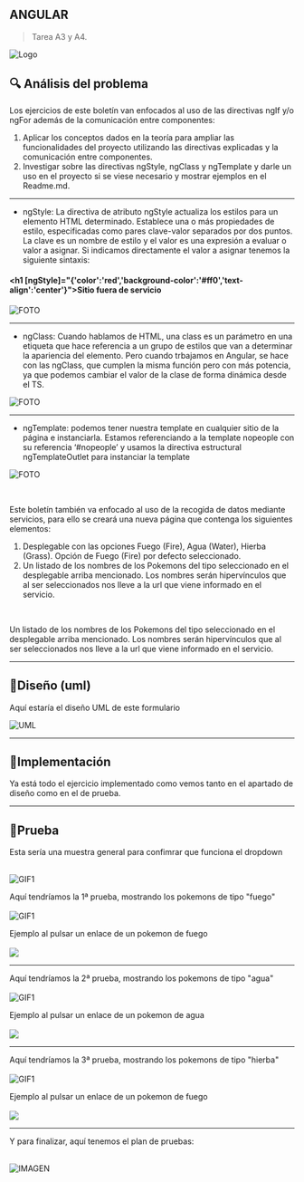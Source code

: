## ANGULAR

> Tarea A3 y A4.
> 
![Logo][1]

[1]: foto/International_Pokémon_logo.svg.png "Creative Commons licensed" 





## 🔍 Análisis del problema
Los ejercicios de este boletín van enfocados al uso de las directivas ngIf y/o ngFor además de la comunicación entre componentes:
1. Aplicar los conceptos dados en la teoría para ampliar las funcionalidades del proyecto utilizando las directivas explicadas y la comunicación entre componentes.
2. Investigar sobre las directivas ngStyle, ngClass y ngTemplate y darle un uso en el proyecto si se viese necesario y mostrar ejemplos en el Readme.md. 

---

- ngStyle: La directiva de atributo ngStyle actualiza los estilos para un elemento HTML determinado. Establece una o más propiedades de estilo, especificadas como pares clave-valor separados por dos puntos. La clave es un nombre de estilo y el valor es una expresión a evaluar o valor a asignar. Si indicamos directamente el valor a asignar tenemos la siguiente sintaxis:

#### <h1 [ngStyle]="{'color':'red','background-color':'#ff0','text-align':'center'}">Sitio fuera de servicio</h1>

![FOTO](foto/ngStyle.png)

---

- ngClass: Cuando hablamos de HTML, una class es un parámetro en una etiqueta que hace referencia a un grupo de estilos que van a determinar la apariencia del elemento. Pero cuando trbajamos en Angular, se hace con las ngClass, que cumplen la misma función pero con más potencia, ya que podemos cambiar el valor de la clase de forma dinámica desde el TS.

![FOTO](foto/ngClass.png)

---

- ngTemplate: podemos tener nuestra template en cualquier sitio de la página e instanciarla. Estamos referenciando a la template nopeople con su referencia ‘#nopeople’ y usamos la directiva estructural ngTemplateOutlet para instanciar la template

![FOTO](foto/ngTemplate.png)

<br>

Este boletín también va enfocado al uso de la recogida de datos mediante servicios, para ello se creará una nueva página que contenga los siguientes elementos:
1. Desplegable con las opciones Fuego (Fire), Agua (Water), Hierba (Grass). Opción de Fuego (Fire) por defecto seleccionado.
2. Un listado de los nombres de los Pokemons del tipo seleccionado en el desplegable arriba mencionado. Los nombres serán hipervínculos que al ser seleccionados nos lleve a la url que viene informado en el servicio.

<br>

Un listado de los nombres de los Pokemons del tipo seleccionado en el desplegable arriba mencionado. Los nombres serán hipervínculos que al ser seleccionados nos lleve a la url que viene informado en el servicio.


<hr>

## 💠Diseño (uml)

Aquí estaría el diseño UML de este formulario

![UML](foto/uml.png)


<hr>


## 🔻Implementación 
Ya está todo el ejercicio implementado como vemos tanto en el apartado de diseño como en el de prueba.

<hr>


## 🔁Prueba

Esta sería una muestra general para confimrar que funciona el dropdown <br><br>

![GIF1](foto/gifTarea.gif)


Aquí tendríamos la 1ª prueba, mostrando los pokemons de tipo "fuego" <br><br>
![GIF1](foto/gif1.gif)

Ejemplo al pulsar un enlace de un pokemon de fuego <br><br>
![](foto/pokFuego.png)

<hr>

Aquí tendríamos la 2ª prueba, mostrando los pokemons de tipo "agua" <br><br>
![GIF1](foto/gif2.gif)

Ejemplo al pulsar un enlace de un pokemon de agua <br><br>
![](foto/pokAgua.png)

<hr>


Aquí tendríamos la 3ª prueba, mostrando los pokemons de tipo "hierba" <br><br>
![GIF1](foto/gif3.gif)

Ejemplo al pulsar un enlace de un pokemon de fuego <br><br>
![](foto/pokHierba.png)

<hr>

Y para finalizar, aquí tenemos el plan de pruebas: <br><br>

![IMAGEN](foto/planP.png)
